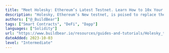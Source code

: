 ```yaml
---
title: "Meet Holesky: Ethereum’s Latest Testnet. Learn How to 10x Your Dapp Development"
description: "Holesky, Ethereum’s New testnet, is poised to replace the existing Goerli testnet to better cater to the Ethereum developer community’s growing needs."
authors: ["@_BuildBear"]
tags: ["Smart Contracts", "DeFi", "Dapp"]
languages: ["Solidity"]
url: "https://www.buildbear.io/resources/guides-and-tutorials/Holesky_testnet"
dateAdded: 2023-10-03
level: "Intermediate"
---
```

